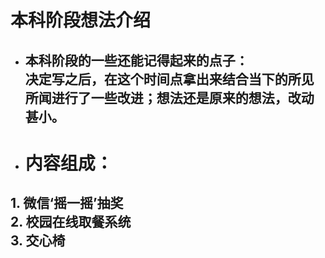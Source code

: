 # 本科阶段想法介绍
* ## 本科阶段的一些还能记得起来的点子：<br/> 决定写之后，在这个时间点拿出来结合当下的所见所闻进行了一些改进；想法还是原来的想法，改动甚小。
* # 内容组成：
## 1. 微信‘摇一摇’抽奖<br/>2. 校园在线取餐系统<br/>3. 交心椅

